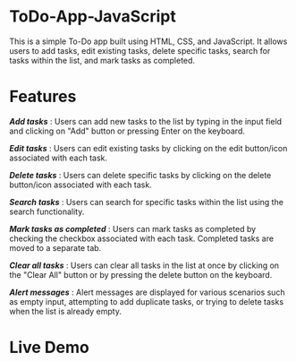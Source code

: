 # ToDo-App-JavaScript

This is a simple To-Do app built using HTML, CSS, and JavaScript. 
It allows users to add tasks, edit existing tasks, delete specific tasks, search for tasks within the list, and mark tasks as completed.

# Features

***Add tasks*** : Users can add new tasks to the list by typing in the input field and clicking on "Add" button or pressing Enter on the keyboard.

***Edit tasks*** : Users can edit existing tasks by clicking on the edit button/icon associated with each task.

***Delete tasks*** : Users can delete specific tasks by clicking on the delete button/icon associated with each task.

***Search tasks*** : Users can search for specific tasks within the list using the search functionality.

***Mark tasks as completed*** : Users can mark tasks as completed by checking the checkbox associated with each task. Completed tasks are moved to a separate tab.

***Clear all tasks*** : Users can clear all tasks in the list at once by clicking on the "Clear All" button or by pressing the delete button on the keyboard.

***Alert messages*** : Alert messages are displayed for various scenarios such as empty input, attempting to add duplicate tasks, or trying to delete tasks when the list is already empty.

# Live Demo
